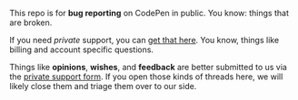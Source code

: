 This repo is for **bug reporting** on CodePen in public. You know: things that are broken. 

If you need *private* support, you can [get that here](http://codepen.io/support/). You know, things like billing and account specific questions.

Things like **opinions**, **wishes**, and **feedback** are better submitted to us via the [private support form](http://codepen.io/support/). If you open those kinds of threads here, we will likely close them and triage them over to our side.

